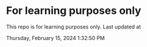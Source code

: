 # For learning purposes only
This repo is for learning purposes only.
Last updated at

Thursday, February 15, 2024 1:32:50 PM

